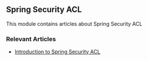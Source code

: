 ## Spring Security ACL

This module contains articles about Spring Security ACL

### Relevant Articles
- [Introduction to Spring Security ACL](https://www.surya.com/spring-security-acl)
